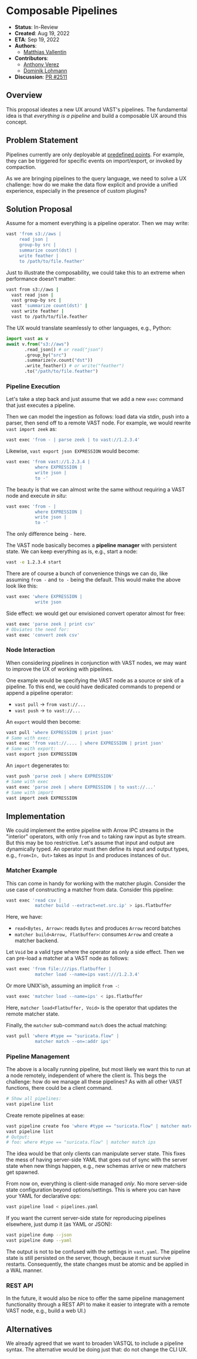 # Composable Pipelines

- **Status**: In-Review
- **Created**: Aug 19, 2022
- **ETA**: Sep 19, 2022
- **Authors**:
  - [Matthias Vallentin](https://github.com/mavam)
- **Contributors**:
  - [Anthony Verez](https://github.com/netantho)
  - [Dominik Lohmann](https://github.com/dominiklohmann)
- **Discussion**: [PR #2511](https://github.com/tenzir/vast/pull/2511)

## Overview

This proposal ideates a new UX around VAST's pipelines. The fundamental idea is
that *everything is a pipeline* and build a composable UX around this concept.

## Problem Statement

Pipelines currently are only deployable at [predefined
points](https://vast.io/docs/use-vast/transform). For example, they can be
triggered for specific events on import/export, or invoked by compaction.

As we are bringing pipelines to the query language, we need to solve a UX
challenge: how do we make the data flow explicit and provide a unified
experience, especially in the presence of custom plugins?

## Solution Proposal

Assume for a moment everything is a pipeline operator. Then we may write:

 ```bash
vast 'from s3://aws |
      read json |
      group-by src |
      summarize count(dst) |
      write feather |
      to /path/to/file.feather'
```

Just to illustrate the composability, we could take this to an extreme when
performance doesn't matter:

```bash
vast from s3://aws |
  vast read json |
  vast group-by src |
  vast 'summarize count(dst)' |
  vast write feather |
  vast to /path/to/file.feather
```

The UX would translate seamlessly to other languages, e.g., Python:

```python
import vast as v
await v.from("s3://aws")
       .read_json() # or read("json")
       .group_by("src")
       .summarize(v.count("dst"))
       .write_feather() # or write("feather")
       .to("/path/to/file.feather")
```

### Pipeline Execution

Let's take a step back and just assume that we add a new `exec` command that
just executes a pipeline.

Then we can model the ingestion as follows: load data via stdin, push into a
parser, then send off to a remote VAST node. For example, we would rewrite
`vast import zeek` as:

```bash
vast exec 'from - | parse zeek | to vast://1.2.3.4'
```

Likewise, `vast export json EXPRESSION` would become:

```bash
vast exec 'from vast://1.2.3.4 |
           where EXPRESSION |
           write json |
           to -'
```

The beauty is that we can almost write the same without requiring a VAST node
and execute *in situ*:

```bash
vast exec 'from - |
           where EXPRESSION |
           write json |
           to -'
```

The only difference being `-` here.

The VAST node basically becomes a **pipeline manager** with persistent state. We
can keep everything as is, e.g., start a node:

```bash
vast -e 1.2.3.4 start
```

There are of course a bunch of convenience things we can do, like assuming `from
-` and `to -` being the default. This would make the above look like this:

```bash
vast exec 'where EXPRESSION |
           write json
```

Side effect: we would get our envisioned convert operator almost for free:

```bash
vast exec 'parse zeek | print csv'
# Obviates the need for:
vast exec 'convert zeek csv'
```

### Node Interaction

When considering pipelines in conjunction with VAST nodes, we may want to
improve the UX of working with pipelines.

One example would be specifying the VAST node as a source or sink of a pipeline.
To this end, we could have dedicated commands to prepend or append a pipeline
operator:

- `vast pull` → `from vast://...`
- `vast push` → `to vast://...`

An `export` would then become:

```bash
vast pull 'where EXPRESSION | print json'
# Same with exec:
vast exec 'from vast://.... | where EXPRESSION | print json'
# Same with export:
vast export json EXPRESSION
```

An `import` degenerates to:

```bash
vast push 'parse zeek | where EXPRESSION'
# Same with exec
vast exec 'parse zeek | where EXPRESSION | to vast://...'
# Same with import
vast import zeek EXPRESSION
```

## Implementation

We could implement the entire pipeline with Arrow IPC streams in the "interior"
operators, with only `from` and `to` taking raw input as byte stream. But this
may be too restrictive. Let's assume that input and output are dynamically
typed. An operator must then define its input and output types, e.g., `from<In,
Out>` takes as input `In` and produces instances of `Out`.

### Matcher Example

This can come in handy for working with the matcher plugin. Consider the use
case of constructing a matcher from data. Consider this pipeline:

```bash
vast exec 'read csv |
           matcher build --extract=net.src.ip' > ips.flatbuffer
```

Here, we have:

- `read<Bytes, Arrow>`: reads `Bytes` and produces `Arrow` record batches
- `matcher build<Arrow, Flatbuffer>`: consumes `Arrow` and create a matcher
  backend.

Let `Void` be a valid type where the operator as only a side effect. Then we can
pre-load a matcher at a VAST node as follows:

```bash
vast exec 'from file:///ips.flatbuffer |
           matcher load --name=ips vast:///1.2.3.4'
```

Or more UNIX'ish, assuming an implicit `from -`:

```bash
vast exec 'matcher load --name=ips' < ips.flatbuffer
```

Here, `matcher load<Flatbuffer, Void>` is the operator that updates the remote
matcher state.

Finally, the `matcher` sub-command `match` does the actual matching:

```bash
vast pull 'where #type == "suricata.flow" |
           matcher match --on=:addr ips'
```

### Pipeline Management

The above is a locally running pipeline, but most likely we want this to run at
a node remotely, independent of where the client is. This begs the challenge:
how do we manage all these pipelines? As with all other VAST functions, there
could be a client command.

```bash
# Show all pipelines:
vast pipeline list
```

Create remote pipelines at ease:

```bash
vast pipeline create foo 'where #type == "suricata.flow" | matcher match ips'
vast pipeline list
# Output:
# foo: where #type == "suricata.flow" | matcher match ips
```

The idea would be that only clients can manipulate server state. This fixes
the mess of having server-side YAML that goes out of sync with the server
state when new things happen, e.g., new schemas arrive or new matchers get
spawned.

From now on, everything is client-side managed *only*. No more server-side
state configuration beyond options/settings. This is where you can
have your YAML for declarative ops:

```bash
vast pipeline load < pipelines.yaml
```

If you want the current server-side state for reproducing pipelines elsewhere,
just dump it (as YAML or JSON):

```bash
vast pipeline dump --json
vast pipeline dump --yaml
```

The output is not to be confused with the settings in `vast.yaml`. The pipeline
state is still persisted on the server, though, because it must survive
restarts. Consequently, the state changes must be atomic and be applied
in a WAL manner.

### REST API

In the future, it would also be nice to offer the same pipeline management
functionality through a REST API to make it easier to integrate with a
remote VAST node, e.g., build a web UI.)

## Alternatives

We already agreed that we want to broaden VASTQL to include a pipeline syntax.
The alternative would be doing just that: do not change the CLI UX.
